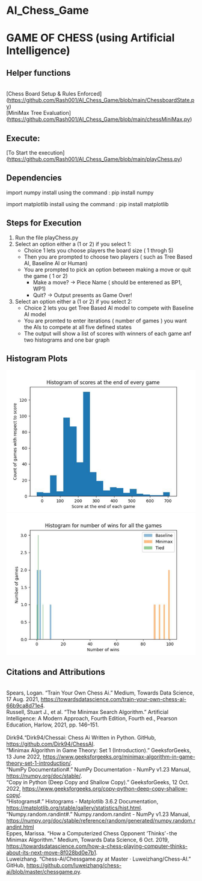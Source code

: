# AI_Chess_Game

# GAME OF CHESS (using Artificial Intelligence)

## Helper functions

<br>[Chess Board Setup & Rules Enforced] (https://github.com/Rash001/AI_Chess_Game/blob/main/ChessboardState.py) 
<br>[MiniMax Tree Evaluation] (https://github.com/Rash001/AI_Chess_Game/blob/main/chessMiniMax.py)

## Execute:
[To Start the execution] (https://github.com/Rash001/AI_Chess_Game/blob/main/playChess.py)


## Dependencies 
import numpy 
install using the command : pip install numpy

import matplotlib
install using the command : pip install matplotlib

## Steps for Execution 
1. Run the file playChess.py
2. Select an option either a (1 or 2) if you select 1:
    - Choice 1 lets you choose players the board size ( 1 throgh 5)
    - Then you are prompted to choose two players ( such as Tree Based AI, Baseline AI or Human)
    - You are prompted to pick an option between making a move or quit the game ( 1 or 2)
        - Make a move? -> Piece Name ( should be enterened as BP1, WP1)
        - Quit? -> Output presents as Game Over!
3.  Select an option either a (1 or 2) if you select 2:
    - Choice 2 lets you get Tree Based AI model to compete with Baseline AI model
    - You are promted to enter iterations ( number of games ) you want the AIs to compete at all five defined states 
    - The output will show a list of scores with winners of each game anf two histograms and one bar graph 

## Histogram Plots 
![Scores](https://github.com/Rash001/AI_Chess_Game/blob/main/ScoresAs_in_Report.png)
![FiveStatesAIvsAI](https://github.com/Rash001/AI_Chess_Game/blob/main/StatesGameAs_in_report.png)


## Citations and Attributions

<br>Spears, Logan. “Train Your Own Chess Ai.” Medium, Towards Data Science, 17 Aug. 2021, https://towardsdatascience.com/train-your-own-chess-ai-66b9ca8d71e4. 
<br>Russell, Stuart J., et al. “The Minimax Search Algorithm.” Artificial Intelligence: A Modern Approach, Fourth Edition, Fourth ed., Pearson Education, Harlow, 2021, pp. 146–151.</br> 
<br>Dirk94.“Dirk94/Chessai: Chess Ai Written in Python. GitHub, https://github.com/Dirk94/ChessAI. 
<br>“Minimax Algorithm in Game Theory: Set 1 (Introduction).” GeeksforGeeks, 13 June 2022, https://www.geeksforgeeks.org/minimax-algorithm-in-game-theory-set-1-introduction/. 
<br>“NumPy Documentation#.” NumPy Documentation - NumPy v1.23 Manual, https://numpy.org/doc/stable/. 
<br>“Copy in Python (Deep Copy and Shallow Copy).” GeeksforGeeks, 12 Oct. 2022, https://www.geeksforgeeks.org/copy-python-deep-copy-shallow-copy/. 
<br>“Histograms#.” Histograms - Matplotlib 3.6.2 Documentation, https://matplotlib.org/stable/gallery/statistics/hist.html. 
<br>“Numpy.random.randint#.” Numpy.random.randint - NumPy v1.23 Manual, https://numpy.org/doc/stable/reference/random/generated/numpy.random.randint.html
<br>Eppes, Marissa. “How a Computerized Chess Opponent ‘Thinks’ - the Minimax Algorithm.” Medium, Towards Data Science, 6 Oct. 2019, https://towardsdatascience.com/how-a-chess-playing-computer-thinks-about-its-next-move-8f028bd0e7b1. 
<br>Luweizhang. “Chess-Ai/Chessgame.py at Master · Luweizhang/Chess-AI.” GitHub, https://github.com/luweizhang/chess-ai/blob/master/chessgame.py. 
